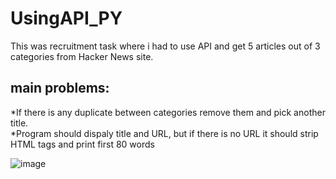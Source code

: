 # UsingAPI_PY
This was recruitment task where i had to use API and get 5 articles out of 3 categories from Hacker News site. 

## main problems:
*If there is any duplicate between categories remove them and pick another title. \
*Program should dispaly title and URL, but if there is no URL it should strip HTML tags and print first 80 words




![image](https://user-images.githubusercontent.com/88202713/135764566-18b91704-ba59-480c-baa6-5fa0e7b9f890.png)
